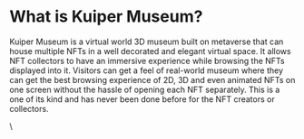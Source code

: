 # What is Kuiper Museum?

Kuiper Museum is a virtual world 3D museum built on metaverse that can house multiple NFTs in a well decorated and elegant virtual space. It allows NFT collectors to have an immersive experience while browsing the NFTs displayed into it. Visitors can get a feel of real-world museum where they can get the best browsing experience of 2D, 3D and even animated NFTs on one screen without the hassle of opening each NFT separately. This is a one of its kind and has never been done before for the NFT creators or collectors.

\
